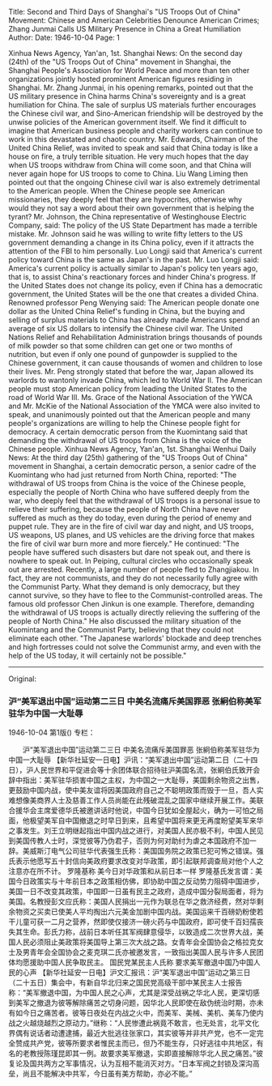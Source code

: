 Title: Second and Third Days of Shanghai's "US Troops Out of China" Movement: Chinese and American Celebrities Denounce American Crimes; Zhang Junmai Calls US Military Presence in China a Great Humiliation
Author: 
Date: 1946-10-04
Page: 1

Xinhua News Agency, Yan'an, 1st. Shanghai News: On the second day (24th) of the "US Troops Out of China" movement in Shanghai, the Shanghai People's Association for World Peace and more than ten other organizations jointly hosted prominent American figures residing in Shanghai. Mr. Zhang Junmai, in his opening remarks, pointed out that the US military presence in China harms China's sovereignty and is a great humiliation for China. The sale of surplus US materials further encourages the Chinese civil war, and Sino-American friendship will be destroyed by the unwise policies of the American government itself. We find it difficult to imagine that American business people and charity workers can continue to work in this devastated and chaotic country. Mr. Edwards, Chairman of the United China Relief, was invited to speak and said that China today is like a house on fire, a truly terrible situation. He very much hopes that the day when US troops withdraw from China will come soon, and that China will never again hope for US troops to come to China. Liu Wang Liming then pointed out that the ongoing Chinese civil war is also extremely detrimental to the American people. When the Chinese people see American missionaries, they deeply feel that they are hypocrites, otherwise why would they not say a word about their own government that is helping the tyrant? Mr. Johnson, the China representative of Westinghouse Electric Company, said: The policy of the US State Department has made a terrible mistake. Mr. Johnson said he was willing to write fifty letters to the US government demanding a change in its China policy, even if it attracts the attention of the FBI to him personally.
        Luo Longji said that America's current policy toward China is the same as Japan's in the past.
    Mr. Luo Longji said: America's current policy is actually similar to Japan's policy ten years ago, that is, to assist China's reactionary forces and hinder China's progress. If the United States does not change its policy, even if China has a democratic government, the United States will be the one that creates a divided China. Renowned professor Peng Wenying said: The American people donate one dollar as the United China Relief's funding in China, but the buying and selling of surplus materials to China has already made Americans spend an average of six US dollars to intensify the Chinese civil war. The United Nations Relief and Rehabilitation Administration brings thousands of pounds of milk powder so that some children can get one or two months of nutrition, but even if only one pound of gunpowder is supplied to the Chinese government, it can cause thousands of women and children to lose their lives. Mr. Peng strongly stated that before the war, Japan allowed its warlords to wantonly invade China, which led to World War II. The American people must stop American policy from leading the United States to the road of World War III. Ms. Grace of the National Association of the YWCA and Mr. McKie of the National Association of the YMCA were also invited to speak, and unanimously pointed out that the American people and many people's organizations are willing to help the Chinese people fight for democracy.
        A certain democratic person from the Kuomintang said that demanding the withdrawal of US troops from China is the voice of the Chinese people.
    Xinhua News Agency, Yan'an, 1st. Shanghai Wenhui Daily News: At the third day (25th) gathering of the "US Troops Out of China" movement in Shanghai, a certain democratic person, a senior cadre of the Kuomintang who had just returned from North China, reported: "The withdrawal of US troops from China is the voice of the Chinese people, especially the people of North China who have suffered deeply from the war, who deeply feel that the withdrawal of US troops is a personal issue to relieve their suffering, because the people of North China have never suffered as much as they do today, even during the period of enemy and puppet rule. They are in the fire of civil war day and night, and US troops, US weapons, US planes, and US vehicles are the driving force that makes the fire of civil war burn more and more fiercely." He continued: "The people have suffered such disasters but dare not speak out, and there is nowhere to speak out. In Peiping, cultural circles who occasionally speak out are arrested. Recently, a large number of people fled to Zhangjiakou. In fact, they are not communists, and they do not necessarily fully agree with the Communist Party. What they demand is only democracy, but they cannot survive, so they have to flee to the Communist-controlled areas. The famous old professor Chen Jinkun is one example. Therefore, demanding the withdrawal of US troops is actually directly relieving the suffering of the people of North China." He also discussed the military situation of the Kuomintang and the Communist Party, believing that they could not eliminate each other. "The Japanese warlords' blockade and deep trenches and high fortresses could not solve the Communist army, and even with the help of the US today, it will certainly not be possible."



<hr /> 

Original: 


### 沪“美军退出中国”运动第二三日  中美名流痛斥美国罪恶  张絅伯称美军驻华为中国一大耻辱

1946-10-04
第1版()
专栏：

　　沪“美军退出中国”运动第二三日
    中美名流痛斥美国罪恶
    张絅伯称美军驻华为中国一大耻辱
    【新华社延安一日电】沪讯：“美军退出中国”运动第二日（二十四日），沪人民世界和平促进会等十余团体联合招待驻沪美国名流，张絅伯氏致开会辞中指出：美军驻华损害中国之主权，为中国之一大耻辱，美国剩余物资之出售，更鼓励中国内战，使中美友谊将因美国政府自己之不聪明政策而毁于一旦，吾人实难想像美商界人士及慈善工作人员尚能在此残破混乱之国家中继续开展工作。美联合援华会主席爱德华氏被邀讲话时他说，中国今日犹如全屋起火，确为一可怕之局面，他极望美军自中国撤退之时早日到来，且希望中国将来更无再度盼望美军来华之事发生。刘王立明继起指出中国内战之进行，对美国人民亦极不利，中国人民见到美国传教人士时，深觉彼等乃伪君子，否则为何对助纣为虐之本国政府不加一辞。美威斯汀电气公司驻华代表强生氏称：美国国务院之政策已犯可怖之错误。强氏表示他愿写五十封信向美政府要求改变对华政策，即引起联邦调查局对他个人之注意亦在所不计。
        罗隆基称  美今日对华政策和从前日本一样
    罗隆基氏发言谓：美国今日政策实与十年前日本之政策相仿佛，即协助中国之反动势力阻碍中国进步，美国一日不改变其政策，中国即一日虽有民主之政府，造成中国分裂局面者，将为美国。名教授彭文应氏称：美国人民捐出一元作为联总在华之救济经费，然对华剩余物资之买卖已使美人平均掏出六元美金加剧中国内战。美国运来千百磅奶粉使若干儿童可获一二月之营养，然即使仅接济一磅火药与中国政府，即可使千百妇孺丧失其生命。彭氏力称，战前日本听任其军阀肆意侵华，以致造成二次世界大战，美国人民必须阻止美政策将美国导上第三次大战之路。女青年会全国协会之格拉克女士及男青年会全国协会之麦克琪二氏亦被邀发言，一致指出美国人民与许多人民团体均愿援助中国人民争取民主。
        国民党某民主人氏称  要求美军撤退中国乃中国人民的心声
    【新华社延安一日电】沪文汇报讯：沪“美军退出中国”运动之第三日（二十五日）集会中，有新自华北归来之国民党高级干部中某民主人士报告称：“美军撤退中国，为中国人民之心声，尤其是深受战祸之华北人民，更深切感到美军之撤退为彼等解除痛苦之切身问题，因华北人民即使在敌伪统治时期，亦未有如今日之痛苦者。彼等日夜处在内战之火中，而美军、美械、美机、美车乃使内战之火越烧越烈之原动力。”继称：“人民惨遭此祸竟不敢言，也无处言，北平文化界偶有说话者动遭逮捕，最近大批逃往张家口，其实彼等并非共产党，也不一定完全赞成共产党，彼等所要求者惟民主而已，但乃不能生存，只好逃往中共地区，有名的老教授陈瑾昆即其一例。故要求美军撤退，实即直接解除华北人民之痛苦。”彼复论及国共两方之军事情况，认为互相不能消灭对方。“日本军阀之封锁及深沟高垒，尚且不能解决中共军，今日虽有美方帮助，亦必不能。”
